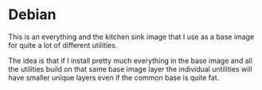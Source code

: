 # Debian

This is an everything and the kitchen sink image that I use as a
base image for quite a lot of different utilities.

The idea is that if I install pretty much everything in the base
image and all the utilities build on that same base image layer
the individual untilities will have smaller unique layers even
if the common base is quite fat.
